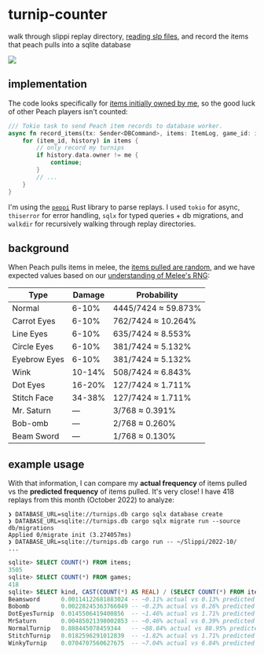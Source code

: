 # turnip-counter

walk through slippi replay directory, [reading slp files](https://github.com/hohav/peppi), and record the items that peach pulls into a sqlite database

![](https://ssb.wiki.gallery/images/thumb/6/63/Peach_Down_Special_Pull_Hitbox_Melee.gif/300px-Peach_Down_Special_Pull_Hitbox_Melee.gif)

## implementation

The code looks specifically for [items initially owned by me](https://github.com/djanatyn/turnip-counter/blob/master/src/main.rs#L165), so the good luck of other Peach players isn't counted:
```rust
/// Tokio task to send Peach item records to database worker.
async fn record_items(tx: Sender<DBCommand>, items: ItemLog, game_id: i64, me: Port) -> App<()> {
    for (item_id, history) in items {
        // only record my turnips
        if history.data.owner != me {
            continue;
        }
        // ...
    }
}
```

I'm using the [`peppi`](https://lib.rs/crates/peppi) Rust library to parse replays. I used `tokio` for async, `thiserror` for error handling, `sqlx` for typed queries + db migrations, and `walkdir` for recursively walking through replay directories.

## background

When Peach pulls items in melee, the [items pulled are random](https://www.ssbwiki.com/Peach_(SSBM)/Down_special), and we have expected values based on our [understanding of Melee's RNG](https://www.reddit.com/r/SSBM/comments/71gn1d/the_basics_of_rng_in_melee/):

| Type                                   | Damage | Probability         |
|----------------------------------------|--------|---------------------|
| Normal                                 | 6-10%  | 4445/7424 ≈ 59.873% |
| Carrot Eyes                            | 6-10%  | 762/7424 ≈ 10.264%  |
| Line Eyes                              | 6-10%  | 635/7424 ≈ 8.553%   |
| Circle Eyes                            | 6-10%  | 381/7424 ≈ 5.132%   |
| Eyebrow Eyes                           | 6-10%  | 381/7424 ≈ 5.132%   |
| Wink                                   | 10-14% | 508/7424 ≈ 6.843%   |
| Dot Eyes                               | 16-20% | 127/7424 ≈ 1.711%   |
| Stitch Face                            | 34-38% | 127/7424 ≈ 1.711%   |
| Mr. Saturn                             | —      | 3/768 ≈ 0.391%      |
| Bob-omb                                | —      | 2/768 ≈ 0.260%      |
| Beam Sword                             | —      | 1/768 ≈ 0.130%      |

## example usage

With that information, I can compare my **actual frequency** of items pulled vs the **predicted frequency** of items pulled. It's very close! I have 418 replays from this month (October 2022) to analyze:
```
❯ DATABASE_URL=sqlite://turnips.db cargo sqlx database create
❯ DATABASE_URL=sqlite://turnips.db cargo sqlx migrate run --source db/migrations
Applied 0/migrate init (3.274057ms)
❯ DATABASE_URL=sqlite://turnips.db cargo run -- ~/Slippi/2022-10/
...
```
```sql
sqlite> SELECT COUNT(*) FROM items;
3505
sqlite> SELECT COUNT(*) FROM games;
418
sqlite> SELECT kind, CAST(COUNT(*) AS REAL) / (SELECT COUNT(*) FROM items) FROM items GROUP BY kind;
Beamsword      0.00114122681883024 -- ~0.11% actual vs 0.13% predicted
Bobomb         0.00228245363766049 -- ~0.23% actual vs 0.26% predicted
DotEyesTurnip  0.0145506419400856  -- ~1.46% actual vs 1.71% predicted
MrSaturn       0.00485021398002853 -- ~0.46% actual vs 0.39% predicted
NormalTurnip   0.888445078459344   -- ~88.84% actual vs 88.95% predicted (59.873 + 10.264 + 8.553 + 5.132 + 5.132)
StitchTurnip   0.0182596291012839  -- ~1.82% actual vs 1.71% predicted
WinkyTurnip    0.0704707560627675  -- ~7.04% actual vs 6.84% predicted
```

